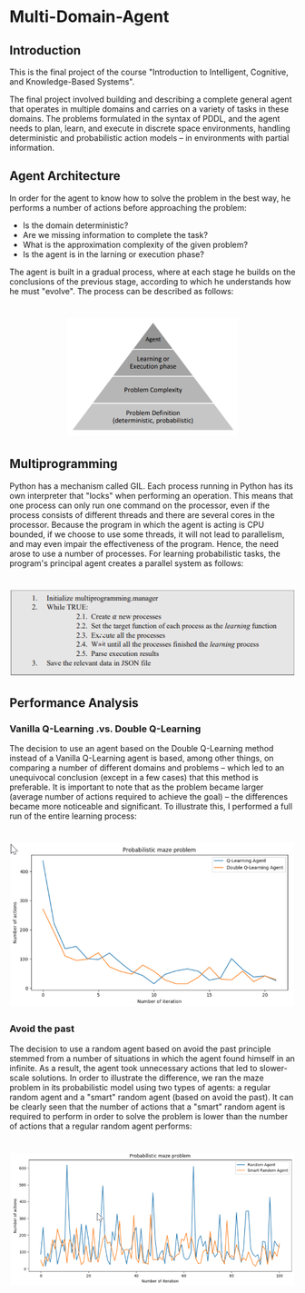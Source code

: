 # Multi-Domain-Agent

## Introduction
This is the final project of the course "Introduction to Intelligent, Cognitive, and Knowledge-Based Systems".

The final project involved building and describing a complete general agent that operates in multiple domains and carries on a variety of tasks in these domains.
The problems formulated in the syntax of PDDL, and the agent needs to plan, learn, and execute in discrete space environments, handling deterministic and probabilistic
action models – in environments with partial information.

## Agent Architecture
In order for the agent to know how to solve the problem in the best way, he performs a number of actions before approaching the problem:
* Is the domain deterministic?
* Are we missing information to complete the task?
* What is the approximation complexity of the given problem?
* Is the agent is in the larning or execution phase?

The agent is built in a gradual process, where at each stage he builds on the conclusions of the previous stage, according to which he understands how he must "evolve". The process can be described as follows:
<h1 align="center">
  <a><img src="Media/Architecture.png" alt="Markdownify" width="300"></a>
</h1>

## Multiprogramming
Python has a mechanism called GIL. Each process running in Python has its own interpreter that "locks" when performing an operation. This means that one process can
only run one command on the processor, even if the process consists of different threads and there are several cores in the processor. Because the program in which the agent is acting is CPU bounded, if we choose to use some threads, it will not lead to parallelism, and may even impair the effectiveness of the program.
Hence, the need arose to use a number of processes. For learning probabilistic tasks, the program's principal agent creates a parallel system as follows:
<h1 align="center">
  <a><img src="Media/Multiprogramming.png" alt="Markdownify" width="500"></a>
</h1>

## Performance Analysis
### Vanilla Q-Learning .vs. Double Q-Learning
The decision to use an agent based on the Double Q-Learning method instead of a Vanilla Q-Learning agent is based, among other things, on comparing a number of
different domains and problems – which led to an unequivocal conclusion (except in a few cases) that this method is preferable. It is important to note that as the problem became larger (average number of actions required to achieve the goal) – the differences became more noticeable and significant. To illustrate this, I performed a full run of the entire learning process:
<h1 align="center">
  <a><img src="Media/Vanilla Q-Learning .vs. Double Q-Learning.png" alt="Markdownify" width="500"></a>
</h1>

### Avoid the past
The decision to use a random agent based on avoid the past principle stemmed from a number of situations in which the agent found himself in an infinite. As a result, the agent took unnecessary actions that led to slower-scale solutions. In order to illustrate the difference, we ran the maze problem in its probabilistic model
using two types of agents: a regular random agent and a "smart" random agent (based on avoid the past). It can be clearly seen that the number of actions that a "smart" random agent is required to perform in order to solve the problem is lower than the number of actions that a regular random agent performs:
<h1 align="center">
  <a><img src="Media/Avoid the Past.png" alt="Markdownify" width="500"></a>
</h1>
